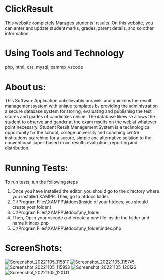 # ClickResult
This website completely Manages students' results. On this website, you can enter and update student marks, grades, parent details, and so other information.
# Using Tools and Technology
php, html, css, mysql, xammp, vscode
# About us:
This Software Application unbelievably unravels and quickens the result management system with unique templates by providing the administration a secure database system for storing, evaluating and publishing the test scores and grades of candidates online. The database likewise allows the student to observe and gander at the exam results on the web at whatever point necessary.
Student Result Management System is a technological opportunity for the school, college university and coaching centre institutions searching for a secure, simple and alternative solution to the conventional paper-based exam results evaluation, reporting and distribution.

# Running Tests:
To run tests, run the following steps
  1. Once you have installed the editor, you should go to the directory where you installed XAMPP. Then, go to htdocs folder.
  2. C:\Program Files\XAMPP\htdocs(Inside of your htdocs, you should create your folder.)
  3. C:\Program Files\XAMPP\htdocs\my_folder
  4. Then, Open your vscode and create a new file inside the folder and name it index.php
  5. C:\Program Files\XAMPP\htdocs\my_folder\index.php
# ScreenShots:
![Screenshot_20221105_115817](https://user-images.githubusercontent.com/76203729/200107554-cd437b1b-fffa-4635-9204-3a1c9d69ec07.png)
![Screenshot_20221105_115745](https://user-images.githubusercontent.com/76203729/200107517-ed6e5417-a0cb-465c-92da-ca6ed03b2529.png)
![Screenshot_20221105_115953](https://user-images.githubusercontent.com/76203729/200107586-9590f071-c27f-4283-b80d-1ed23a0bd8a8.png)
![Screenshot_20221105_120126](https://user-images.githubusercontent.com/76203729/200107597-af5b3fda-f725-4a60-a1c5-7281b78ff69e.png)
![Screenshot_20221105_120141](https://user-images.githubusercontent.com/76203729/200107615-1fbd4e00-238c-47c7-9ef2-5c5a46e372a1.png)
